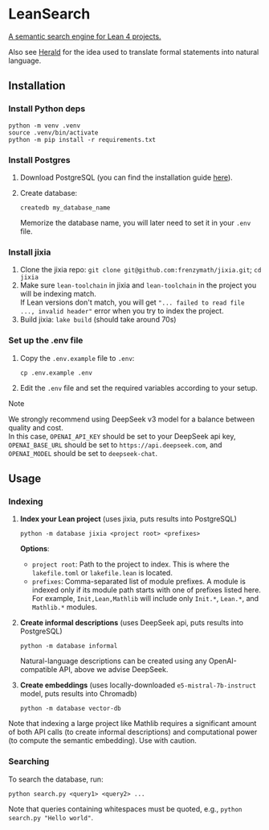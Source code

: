 # LeanSearch

[A semantic search engine for Lean 4 projects.](https://arxiv.org/abs/2403.13310)

Also see [Herald](https://arxiv.org/abs/2410.10878v2) for the idea used to translate formal statements into natural language.

## Installation

### Install Python deps

```shell
python -m venv .venv
source .venv/bin/activate
python -m pip install -r requirements.txt
```

### Install Postgres

1. Download PostgreSQL (you can find the installation guide [here](https://www.postgresql.org/download)).
2. Create database:

   ```
   createdb my_database_name
   ```

   Memorize the database name, you will later need to set it in your `.env` file.

### Install jixia

1. Clone the jixia repo: `git clone git@github.com:frenzymath/jixia.git`; `cd jixia`
2. Make sure `lean-toolchain` in jixia and `lean-toolchain` in the project you will be indexing match.  
	 If Lean versions don't match, you will get `"... failed to read file ..., invalid header"` error when you try to index the project.
3. Build jixia: `lake build` (should take around 70s)

### Set up the .env file

1. Copy the `.env.example` file to `.env`:

   ```shell
   cp .env.example .env
   ```

2. Edit the `.env` file and set the required variables according to your setup.

> [!NOTE]  
> We strongly recommend using DeepSeek v3 model for a balance between quality and cost.  
> In this case, `OPENAI_API_KEY` should be set to your DeepSeek api key, `OPENAI_BASE_URL` should be set to `https://api.deepseek.com`, and `OPENAI_MODEL` should be set to `deepseek-chat`.

## Usage

### Indexing

1. **Index your Lean project** (uses jixia, puts results into PostgreSQL)
   
   ```shell
   python -m database jixia <project root> <prefixes>
   ```

    **Options**:
    - `project root`: Path to the project to index. This is where the `lakefile.toml` or `lakefile.lean` is located.
    - `prefixes`: Comma-separated list of module prefixes. A module is indexed only if its module path starts with one of prefixes listed here.  For example, `Init,Lean,Mathlib` will include only `Init.*`, `Lean.*`, and `Mathlib.*` modules.

3. **Create informal descriptions** (uses DeepSeek api, puts results into PostgreSQL)

   ```shell
   python -m database informal
   ```

   Natural-language descriptions can be created using any OpenAI-compatible API, above we advise DeepSeek.

5. **Create embeddings** (uses locally-downloaded `e5-mistral-7b-instruct` model, puts results into Chromadb)

   ```
   python -m database vector-db
   ```

Note that indexing a large project like Mathlib requires a significant amount of both API calls (to create informal descriptions) and computational power (to compute the semantic embedding). Use with caution.

### Searching

To search the database, run:

```shell
python search.py <query1> <query2> ...
```

Note that queries containing whitespaces must be quoted, e.g., `python search.py "Hello world"`.
